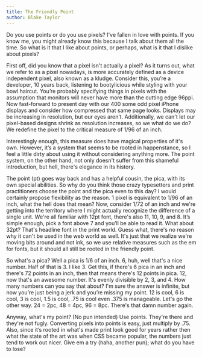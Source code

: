 ```yaml
---
title: The Friendly Point
author: Blake Taylor
---
```

Do you use points or do you use pixels? I've fallen in love with points. If you know me, you might already know this because I talk about them all the time. So what is it that I like about points, or perhaps, what is it that I dislike about pixels?



 First off, did you know that a pixel isn't actually a pixel? As it turns out, what we refer to as a pixel nowadays, is more accurately defined as a device independent pixel, also known as a kludge. Consider this, you’re a developer, 10 years back, listening to bootylicious while styling with your bowl haircut. You’re probably specifying things in pixels with the assumption that monitors will never have more than the cutting edge 96ppi. Now fast-forward to present day with our 400 some odd pixel iPhone displays and consider how compressed that same page looks. Displays may be increasing in resolution, but our eyes aren’t. Additionally, we can't let our pixel-based designs shrink as resolution increases, so we what do we do? We redefine the pixel to the critical measure of 1/96 of an inch.

 Interestingly enough, this measure does have magical properties of it's own. However, it’s a system that seems to be rooted in happenstance, so I feel a little dirty about using it without considering anything more. The point system, on the other hand, not only doesn't suffer from this shameful introduction, but hell, there's elegance in its history.

 The point (pt) goes way back and has a helpful cousin, the pica, with its own special abilities. So why do you think those crazy typesetters and print practitioners choose the point and the pica even to this day? I would certainly propose flexibility as the reason. 1 pixel is equivalent to 1/96 of an inch, what the hell does that mean? Now, consider 1/72 of an inch and we're getting into the territory where I might actually recognize the difference of a single unit. We're all familiar with 12pt font, there's also 11, 10, 9, and 8. It’s simple enough, pick a font above 7 and you’ll be able to read it. What about 32pt? That's headline font in the print world. Guess what, there's no reason why it can't be used in the web world as well. It's just that we realize we're moving bits around and not ink, so we use relative measures such as the em for fonts, but it should all still be rooted in the friendly point.

 So what's a pica? Well a pica is 1/6 of an inch. 6, huh, well that's a nice number. Half of that is 3. I like 3. Get this, if there's 6 pica in an inch and there's 72 points in an inch, then that means there's 12 points in pica. 12, now that's an awesome number. It's evenly divisible by 2, 3, and 4. How many numbers can you say that about? I'm sure the answer is infinite, but now you’re just being a jerk and you’re missing my point. 12 is cool, 6 is cool, 3 is cool, 1.5 is cool, .75 is cool even .375 is manageable. Let's go the other way. 24 = 2pc, 48 = 4pc, 96 = 8pc. There's that damn number again.

 Anyway, what's my point? (No pun intended) Use points. They're there and they're not fugly. Converting pixels into points is easy, just multiply by .75. Also, since it’s rooted in what's made print look good for years rather then what the state of the art was when CSS became popular, the numbers just tend to work out nicer. Give em a try (haha, another pun); what do you have to lose?
